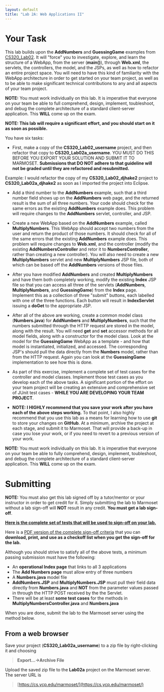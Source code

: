 ```yaml
---
layout: default
title: "Lab 2A: Web Applications II"
---
```


Your Task
===============

This lab builds upon the **AddNumbers** and **GuessingGame** examples from [CS320\_Lab02](lab02.html).  It will "force" you to investigate, explore, and learn the structure of a WebApp, from the server (**main()**), through **Web.xml**, the servlets, the controllers, the model, and the JSPs, as well as how to refactor an entire project space.  You will need to have this kind of familiarity with the WebApp architecture in order to get started on your team project, as well as to be able to make significant technical contributions to any and all aspects of your team project.  

**NOTE:** You must work individually on this lab.  It is imperative that everyone on your team be able to full comprehend, design, implement, toubleshoot, and debug the complete architecture of a standard client-server application.  This **WILL** come up on the exam.

**NOTE: This lab will require a significant effort, and you should start on it as soon as possible.**

You have six tasks:

* First, make a copy of the **CS320\_Lab02_username** project, and then refactor that copy to **CS320\_Lab02a\_username**.  YOU MUST DO THIS BEFORE YOU EXPORT YOUR SOLUTION AND SUBMIT IT TO MARMOSET.  **Submissions that DO NOT adhere to that guideline will not be graded until they are refactored and resubmitted.**

Example: I would refactor the copy of my **CS320\_Lab02\_djhake2** project to **CS320\_Lab02a\_djhake2** as soon as I imported the project into Eclipse.

<!-- Commenting out this part - it is too much of a PITA

After you refactor the project name, refactor the package names, change the locations specified in **Web.xml** and the JSP's, as well as the context folder specified in **main()** so that they all refer to **lab02a\_username**. Verify that both of the **AddNumbers** and **GuessingGame** WebApps still work - you will no longer be able to use the URL links included on the **CS320\_Lab02** page, you will need to modify those URLs to replace **lab02** with **lab02a\_username**.  You should save those new URLs as bookmarks in your browser.

-->

* Add a third number to the **AddNumbers** example, such that a third number field shows up on the **AddNumbers** web page, and the returned result is the sum of all three numbers.  Your code should check for the same errors as the existing **AddNumbers** example does.  This problem will require changes to the **AddNumbers** servlet, controller, and JSP.

* Create a new WebApp based on the **AddNumbers** example, called **MultiplyNumbers**.  This WebApp should accept two numbers from the user and return the product of those numbers.  It should check for all of the same errors that the existing **AddNumbers** example does.  This problem will require changes to **Web.xml**, and the controller (modify the existing **AddNumbersController** and retor it to **NumbersController**, rather than creating a new controller).  You will also need to create a new **MultiplyNumbers** servlet and new **MultiplyNumbers** JSP file, both of which can be based off the **AddNumbers** versions of those files.

* After you have modified **AddNumbers** and created **MultiplyNumbers** and have them both completely working, modify the existing **Index** JSP file so that you can access all three of the servlets (**AddNumbers**, **MultiplyNumbers**, and **GuessingGame**) from the **Index** page.  Implement this as a collection of three "submit" buttons, each labelled with one of the three functions.  Each button will result in **IndexServlet** issuing a **doGet** to the appropriate JSP.

* After all of the above are working, create a common model class (**Numbers.java**) for **AddNumbers** and **MultiplyNumbers**, such that the numbers submitted through the HTTP request are stored in the model, along with the result.  You will need **get** and **set** accessor methods for all model fields, along with a constructor for the model class.  Look at the model for the **GuessingGame** WebApp as a template - and how that model is instantiated, initialized, and accessed.  The corresponding JSP's should pull the data directly from the **Numbers** model, rather than from the HTTP request.  Again you can look at the **GuessingGame** implementation to see how this is done.

* As part of this exercise, implement a complete set of test cases for the controller and model classes.  Implement those test cases as you develop each of the above tasks.  A significant portion of the effort on your team project will be creating an extensive and comprehensive set of JUnit test cases - **WHILE YOU ARE DEVELOPING YOUR TEAM PROJECT**.

* **NOTE: I HIGHLY recommend that you save your work after you have each of the above steps working.**  To that point, I also highly recommend that you use this lab as a means for learning how to use **git** to store your changes on **GitHub**.  At a minimum, archive the project at each stage, and submit it to Marmoset.  That will provide a back-up in case you lose your work, or if you need to revert to a previous version of your work. 

**NOTE:** You must work individually on this lab.  It is imperative that everyone on your team be able to fully comprehend, design, implement, toubleshoot, and debug the complete architecture of a standard client-server application.  This **WILL** come up on the exam.

Submitting
==========

**NOTE:** You must also get this lab signed off by a tutor/mentor or your instructor in order to get credit for it.  Simply submitting the lab to Marmoset without a lab sign-off will **NOT** result in any credit.  **You must get a lab sign-off**.

**[Here is the complete set of tests that will be used to sign-off on your lab.](lab02a-signoff-criteria.html)**

Here is a [PDF version of the complete sign-off criteria](CS320-Lab02a-WebApplicationsII-LabSignOff.pdf) that you can **download, print, and use as a checkoff list when you get the sign-off for the lab.**

Although you should strive to satisfy all of the above tests, a minimum passing submission must have the following:
* An **operational Index page** that links to all 3 applications
* The **Add Numbers page** must allow entry of three numbers
* A **Numbers.java** model file
* **AddNumbers.JSP** and **MultiplyNumbers.JSP** must pull their field data directly from **Numbers.java** and **NOT** from the parameter values passed in through the HTTP POST received by the the Servlet.
* There will be at least **some test cases** for the methods in **MultiplyNumbersController.java** and **Numbers.java**

When you are done, submit the lab to the Marmoset server using the method below.

From a web browser
------------------

Save your project (**CS320\_Lab02a\_username**) to a zip file by right-clicking it and choosing

> **Export...&rarr;Archive File**

Upload the saved zip file to the **Lab02a** project on the Marmoset server. The server URL is

> [https://cs.ycp.edu/marmoset/](https://cs.ycp.edu/marmoset/)


